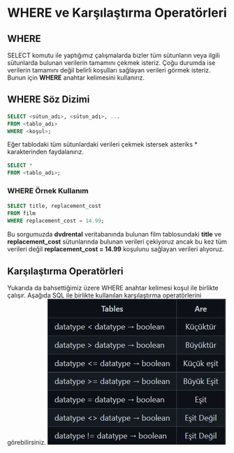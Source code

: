 # WHERE ve Karşılaştırma Operatörleri
## WHERE
SELECT komutu ile yaptığımız çalışmalarda bizler tüm sütunların veya ilgili sütunlarda bulunan verilerin tamamını çekmek isteriz. Çoğu durumda ise verilerin tamamını değil belirli koşulları sağlayan verileri görmek isteriz. Bunun için **WHERE** anahtar kelimesini kullanırız.

## WHERE Söz Dizimi
```sql
SELECT <sütun_adı>, <sütun_adı>, ...
FROM <tablo_adı>
WHERE <koşul>;
```

Eğer tablodaki tüm sütunlardaki verileri çekmek istersek asteriks * karakterinden faydalanırız.
```sql
SELECT *
FROM <tablo_adı>;
```

### WHERE Örnek Kullanım
```sql
SELECT title, replacement_cost
FROM film
WHERE replacement_cost = 14.99;
```
Bu sorgumuzda **dvdrental** veritabanında bulunan film tablosundaki **title** ve **replacement_cost** sütunlarında bulunan verileri çekiyoruz ancak bu kez tüm verileri değil **replacement_cost = 14.99** koşulunu sağlayan verileri alıyoruz.

## Karşılaştırma Operatörleri
Yukarıda da bahsettiğimiz üzere WHERE anahtar kelimesi koşul ile birlikte çalışır. Aşağıda SQL ile birlikte kullanılan karşılaştırma operatörlerini görebilirsiniz.
![](img/KarsilastirmaOperatorleri.png)
